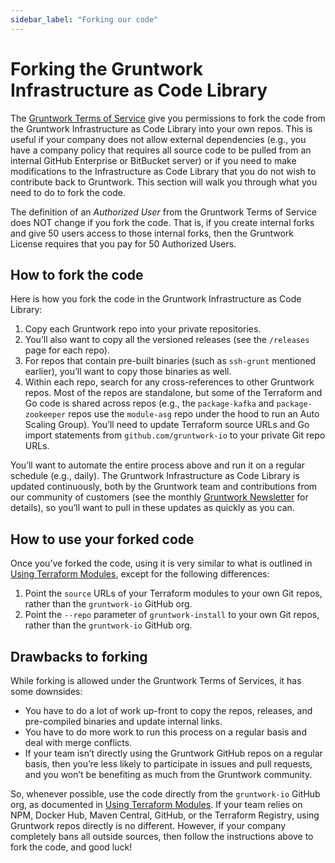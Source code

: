 ```yaml
---
sidebar_label: "Forking our code"
---
```


# Forking the Gruntwork Infrastructure as Code Library

The [Gruntwork Terms of Service](https://gruntwork.io/terms/) give you permissions to fork the code from the Gruntwork
Infrastructure as Code Library into your own repos. This is useful if your company does not allow external dependencies (e.g., you
have a company policy that requires all source code to be pulled from an internal GitHub Enterprise or BitBucket
server) or if you need to make modifications to the Infrastructure as Code Library that you do not wish to contribute back to
Gruntwork. This section will walk you through what you need to do to fork the code.

The definition of an _Authorized User_ from the Gruntwork Terms of Service does NOT change if you fork the
code. That is, if you create internal forks and give 50 users access to those internal forks, then the Gruntwork
License requires that you pay for 50 Authorized Users.

## How to fork the code

Here is how you fork the code in the Gruntwork Infrastructure as Code Library:

1.  Copy each Gruntwork repo into your private repositories.
2.  You’ll also want to copy all the versioned releases (see the `/releases` page for each repo).
3.  For repos that contain pre-built binaries (such as `ssh-grunt` mentioned earlier), you’ll want to copy those binaries
    as well.
4.  Within each repo, search for any cross-references to other Gruntwork repos. Most of the repos are standalone, but
    some of the Terraform and Go code is shared across repos (e.g., the `package-kafka` and `package-zookeeper` repos
    use the `module-asg` repo under the hood to run an Auto Scaling Group). You’ll need to update Terraform source URLs
    and Go import statements from `github.com/gruntwork-io` to your private Git repo URLs.

You’ll want to automate the entire process above and run it on a regular schedule (e.g., daily). The Gruntwork
Infrastructure as Code Library is updated continuously, both by the Gruntwork team and contributions from our community
of customers (see the monthly [Gruntwork Newsletter](https://blog.gruntwork.io/tagged/gruntwork-newsletter) for details),
so you’ll want to pull in these updates as quickly as you can.

## How to use your forked code

Once you’ve forked the code, using it is very similar to what is outlined in [Using Terraform Modules](/intro/first-deployment/using-terraform-modules), except for the following differences:

1.  Point the `source` URLs of your Terraform modules to your own Git repos, rather than the `gruntwork-io` GitHub org.
2.  Point the `--repo` parameter of `gruntwork-install` to your own Git repos, rather than the `gruntwork-io` GitHub org.

## Drawbacks to forking

While forking is allowed under the Gruntwork Terms of Services, it has some downsides:

- You have to do a lot of work up-front to copy the repos, releases, and pre-compiled binaries and update internal
  links.
- You have to do more work to run this process on a regular basis and deal with merge conflicts.
- If your team isn’t directly using the Gruntwork GitHub repos on a regular basis, then you’re less likely to
  participate in issues and pull requests, and you won’t be benefiting as much from the Gruntwork community.

So, whenever possible, use the code directly from the `gruntwork-io` GitHub org, as documented in
[Using Terraform Modules](/intro/first-deployment/using-terraform-modules). If your team relies on NPM, Docker Hub, Maven Central,
GitHub, or the Terraform Registry, using Gruntwork repos directly is no different. However, if your company completely
bans all outside sources, then follow the instructions above to fork the code, and good luck!


<!-- ##DOCS-SOURCER-START
{"sourcePlugin":"local-copier","hash":"030c7f00ebd4cafb747e934a52bc9170"}
##DOCS-SOURCER-END -->
